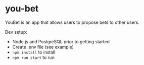 # you-bet

YouBet is an app that allows users to propose bets to other users.

Dev setup:

- Node.js and PostgreSQL prior to getting started
- Create .env file (see example)
- `npm install` to install
- `npm run start` to run
